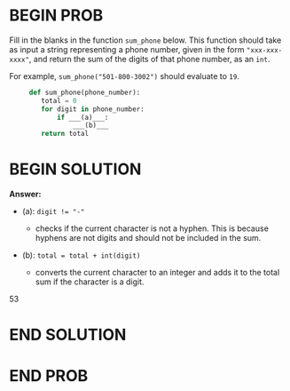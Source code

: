 # BEGIN PROB

Fill in the blanks in the function `sum_phone` below. This function
should take as input a string representing a phone number, given in the
form `"xxx-xxx-xxxx"`, and return the sum of the digits of that phone
number, as an `int`.

For example, `sum_phone("501-800-3002")` should evaluate to `19`.


```py
     def sum_phone(phone_number):
        total = 0
        for digit in phone_number:
            if ___(a)___:
                ___(b)___ 
        return total
```

# BEGIN SOLUTION
**Answer:**

- (a): `digit != "-"`
  - checks if the current character is not a hyphen. This is because hyphens are not digits and should not be included in the sum.

- (b): `total = total + int(digit)`
  - converts the current character to an integer and adds it to the total sum if the character is a digit.

<average>53</average>

# END SOLUTION

# END PROB
